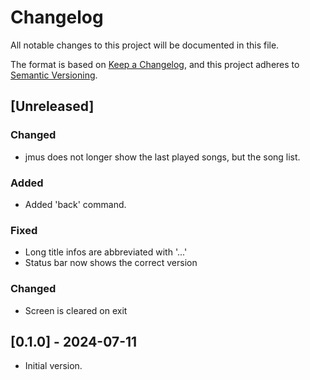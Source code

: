 # Changelog

All notable changes to this project will be documented in this file.

The format is based on [Keep a Changelog](https://keepachangelog.com/en/1.1.0/),
and this project adheres to [Semantic Versioning](https://semver.org/spec/v2.0.0.html).

## [Unreleased]

### Changed

* jmus does not longer show the last played songs, but the song list.

### Added

* Added 'back' command.

### Fixed

* Long title infos are abbreviated with '...'
* Status bar now shows the correct version

### Changed

* Screen is cleared on exit

## [0.1.0] - 2024-07-11

* Initial version.